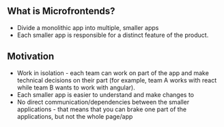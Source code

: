 ## What is Microfrontends?
- Divide a monolithic app into multiple, smaller apps
- Each smaller app is responsible for a distinct feature of the product.

## Motivation
- Work in isolation - each team can work on part of the app and make technical decisions on their part (for example, team A works with react while team B wants to work with angular).
- Each smaller app is easier to understand and make changes to
- No direct communication/dependencies between the smaller applications - that means that you can brake one part of the applications, but not the whole page/app

<!-- ## What was done?
- 3 MFEs (2 React, 1 Vue) + a container.
<!-- - Github workflows that build and deploy (using AWS s3) each MFE separately - Deployed on https://d3h0abycq4weqg.cloudfront.net/ -->

